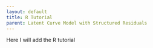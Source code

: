 ```yaml
---
layout: default
title: R Tutorial
parent: Latent Curve Model with Structured Residuals
---
```

Here I will add the R tutorial
